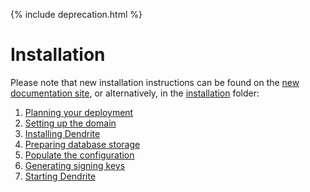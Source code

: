 
{% include deprecation.html %}

# Installation

Please note that new installation instructions can be found
on the [new documentation site](https://matrix-org.github.io/dendrite/),
or alternatively, in the [installation](installation/) folder:

1. [Planning your deployment](installation/1_planning.md)
2. [Setting up the domain](installation/2_domainname.md)
3. [Installing Dendrite](installation/manual/1_build.md)
4. [Preparing database storage](installation/manual/2_database.md)
5. [Populate the configuration](installation/manual/3_configuration.md)
6. [Generating signing keys](installation/manual/4_signingkey.md)
7. [Starting Dendrite](installation/manual/5_starting_dendrite.md)
